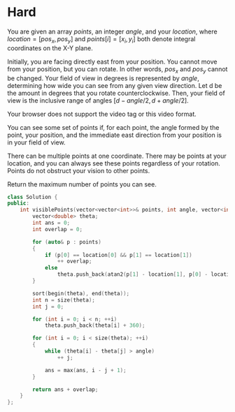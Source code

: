 # Hard

You are given an array $points$, an integer $angle$, and your $location$, where $location = [pos_x, pos_y]$ and $points[i] = [x_i, y_i]$ both denote integral coordinates on the X-Y plane.

Initially, you are facing directly east from your position. You cannot move from your position, but you can rotate. In other words, $pos_x$ and $pos_y$ cannot be changed. Your field of view in degrees is represented by $angle$, determining how wide you can see from any given view direction. Let d be the amount in degrees that you rotate counterclockwise. Then, your field of view is the inclusive range of angles $[d - angle/2, d + angle/2]$.

Your browser does not support the video tag or this video format.

You can see some set of points if, for each point, the angle formed by the point, your position, and the immediate east direction from your position is in your field of view.

There can be multiple points at one coordinate. There may be points at your location, and you can always see these points regardless of your rotation. Points do not obstruct your vision to other points.

Return the maximum number of points you can see.

```cpp
class Solution {
public:
    int visiblePoints(vector<vector<int>>& points, int angle, vector<int>& location) {
        vector<double> theta;
        int ans = 0;
        int overlap = 0;

        for (auto& p : points)
        {
            if (p[0] == location[0] && p[1] == location[1])
                ++ overlap;
            else
                theta.push_back(atan2(p[1] - location[1], p[0] - location[0]) * 180 / M_PI);
        }

        sort(begin(theta), end(theta));
        int n = size(theta);
        int j = 0;

        for (int i = 0; i < n; ++i)
            theta.push_back(theta[i] + 360);

        for (int i = 0; i < size(theta); ++i)
        {
            while (theta[i] - theta[j] > angle)
                ++ j;

            ans = max(ans, i - j + 1);
        }

        return ans + overlap;
    }
};
```
